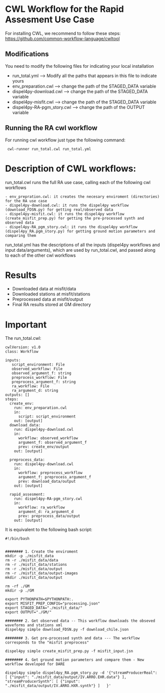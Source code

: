 # CWL Workflow for the Rapid Assesment Use Case

For installing CWL, we recommend to follow these steps: https://github.com/common-workflow-language/cwltool 

## Modifications 
You need to modify the following files for indicating your local installation

 - run_total.yml --> Modify all the paths that appears in this file to indicate yours
 - env_preparation.cwl --> change the path of the STAGED_DATA variable 
 - dispel4py-download.cwl --> change the path of the STAGED_DATA variable 
 - dispel4py-misfit.cwl --> change the path of the STAGED_DATA variable 
 - dispel4py-RA-pgm_story.cwl --> change the path of the OUTPUT variable

## Running the RA cwl workflow 

For running cwl workflow just type the following command:

```
 cwl-runner run_total.cwl run_total.yml 
```
# Description of CWL workflows:
   run_total.cwl runs the full RA use case, calling each of the following cwl workflows
 
   	- env_prepration.cwl: it creates the necesary enviroment (directories) for the RA use case 
   	- dispel4py-download.cwl: it runs the dispel4py workflow (download_FDSN.py) for getting real/observed data
   	- dispel4py-misfit.cwl: it runs the dispel4py workflow (create_misfit_prep.py) for getting the pre-processed synth and observed data
   	- dispel4py-RA_pgm_story.cwl: it runs the dispel4py workflow (dispel4py_RA.pgm_story.py) for getting ground motion parameters and comparing them 
   
   run_total.yml has the descriptions of all the inputs (dispel4py workflows and input data/arguments), which are used by run_total.cwl, and passed along to each of the other cwl workflows

# Results
  - Downloaded data at misfit/data
  - Downloaded stations at misfit/stations
  - Preprocessed data at misfit/output
  - Final RA results stored at GM directory

# Important


The run_total.cwl: 

```
cwlVersion: v1.0
class: Workflow

inputs: 
   script_environment: File
   observed_workflow: File
   observed_argument_f: string
   preprocess_workflow: File
   preprocess_argument_f: string 
   ra_workflow: File
   ra_argument_d: string
outputs: []
steps:
  create_env:
    run: env_preparation.cwl
    in:
      script: script_environment
    out: [output]
  download_data:
    run: dispel4py-download.cwl
    in:
      workflow: observed_workflow
      argument_f: observed_argument_f
      prev: create_env/output
    out: [output]

  preprocess_data:
    run: dispel4py-download.cwl
    in:
      workflow: preprocess_workflow
      argument_f: preprocess_argument_f
      prev: download_data/output
    out: [output]

  rapid_assesment:
    run: dispel4py-RA-pgm_story.cwl
    in:
      workflow: ra_workflow
      argument_d: ra_argument_d
      prev: preprocess_data/output
    out: [output]

```
It is equivalent to the following bash script:

```
#!/bin/bash


######## 1. Create the enviroment 
mkdir -p ./misfit_data
rm -r ./misfit_data/data
rm -r ./misfit_data/stations
rm -r ./misfit_data/output
rm -r ./misfit_data/output-images
mkdir ./misfit_data/output

rm -rf ./GM
mkdir -p ./GM

export PYTHONPATH=$PYTHONPATH:.
export MISFIT_PREP_CONFIG="processing.json" 
export STAGED_DATA="./misfit_data/"
export OUTPUT="./GM/"

######## 2. Get observed data -- This workflow downloads the obseved waveforms and stations xml
dispel4py simple download_FDSN.py -f download_chile.json

######## 3. Get pre-processed synth and data --- The workflow corresponds to the "misfit preprocess"

dispel4py simple create_misfit_prep.py -f misfit_input.jsn

######## 4. Get ground motion parameters and compare them - New workflow developed for DARE

dispel4py simple dispel4py_RA.pgm_story.py -d '{"streamProducerReal": [ {"input": "./misfit_data/output/IV.ARRO.EHR.data"} ], "streamProducerSynth": [ {"input": "./misfit_data/output/IV.ARRO.HXR.synth"} ]   }'

```
